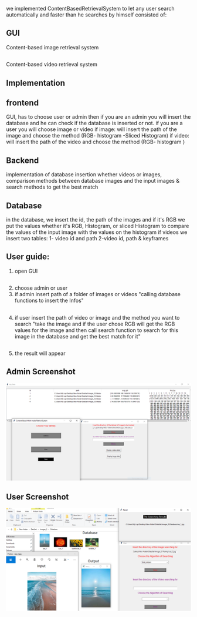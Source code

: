 we implemented ContentBasedRetrievalSystem to let any user search automatically and faster than he searches by himself 
consisted of:
## GUI 
Content-based image retrieval system
##
Content-based video retrieval system
##  Implementation
## frontend
GUI, has to choose user or admin then if you are an admin you will insert the database and he can check if the database is inserted or not.
if you are a user you will choose image or video
if image:
will insert the path of the image and choose the method (RGB- histogram -Sliced Histogram)
if video:
will insert the path of the video and choose the method (RGB- histogram )

## Backend 

implementation of database insertion whether videos or images, comparison methods between database images and the input images & search methods to get the best match 

## Database
 in the database, we insert the id, the path of the images and if it's RGB we put the values whether it's RGB, Histogram, or sliced Histogram to compare the values of the input image with the values on the histogram 
if videos we insert two tables:
1- video id and path
2-video id, path & keyframes

## User guide:

1. open GUI
##
2. choose admin or user
3. if admin insert path of a folder of images or videos "calling database functions to insert the Infos"
##
4. if user insert the path of video or image and the method you want to search 
"take the image and if the user chose RGB will get the RGB values for the image and then call search function to search for this image in the database and get the best match for it"
##
5. the result will appear 

## Admin Screenshot
![Admin](https://github.com/alymostafa1/ContentBasedRetrivalSystem/blob/main/screenshots/admin.PNG)


## User Screenshot
![User](https://github.com/alymostafa1/ContentBasedRetrivalSystem/blob/main/screenshots/user.PNG)




